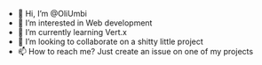 - 👋 Hi, I’m @OliUmbi
- 👀 I’m interested in Web development
- 🌱 I’m currently learning Vert.x
- 💞️ I’m looking to collaborate on a shitty little project
- 📫 How to reach me? Just create an issue on one of my projects

<!---
OliUmbi/OliUmbi is a ✨ special ✨ repository because its `README.md` (this file) appears on your GitHub profile.
You can click the Preview link to take a look at your changes.
--->
